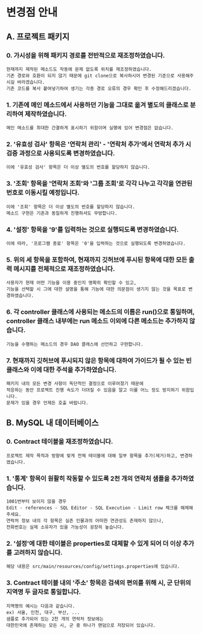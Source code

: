 
# 변경점 안내
## A. 프로젝트 패키지
### 0. 가시성을 위해 패키지 경로를 전반적으로 재조정하였습니다.
    현재까지 제작된 메소드도 작동에 문제 없도록 위치를 재조정하였습니다.
    기존 경로와 호환이 되지 않기 때문에 git clone으로 복사하시어 변경된 기준으로 사용해주시길 바라겠습니다.
    기존 코드를 복사 붙여넣기하여 생기는 각종 경로 오류의 경우 확인 후 수정해드리겠습니다.
### 1. 기존에 메인 메소드에서 사용하던 기능을 그대로 옮겨 별도의 클래스로 분리하여 제작하였습니다.
    메인 메소드를 최대한 간결하게 표시하기 위함이며 실행에 있어 변경점은 없습니다.
### 2. '유효성 검사' 항목은 '연락처 관리' - '연락처 추가'에서 연락처 추가 시 검증 과정으로 사용되도록 변경하였습니다.
    이에 '유효성 검사' 항목은 더 이상 별도의 번호를 할당하지 않습니다.
### 3. '조회' 항목을 '연락처 조회'와 '그룹 조회'로 각각 나누고 각각을 연관된 번호로 이동시킬 예정입니다.
    이에 '조회' 항목은 더 이상 별도의 번호를 할당하지 않습니다.
    메소드 구현은 기존과 동일하게 진행하셔도 무방합니다.
### 4. '설정' 항목을 '9'를 입력하는 것으로 실행되도록 변경하였습니다.
    이에 따라, '프로그램 종료' 항목은 '0'을 입력하는 것으로 실행되도록 변경하였습니다.
### 5. 위의 세 항목을 포함하여, 현재까지 깃허브에 푸시된 항목에 대한 모든 출력 메시지를 전체적으로 재조정하였습니다.
    사용자가 현재 어떤 기능을 이용 중인지 명확히 확인할 수 있고,
    기능을 선택할 시 그에 대한 설명을 통해 기능에 대한 의문점이 생기지 않는 것을 목표로 변경하였습니다.
### 6. 각 controller 클래스에 사용되는 메소드의 이름은 run()으로 통일하며, controller 클래스 내부에는 run 메소드 이외에 다른 메소드는 추가하지 않습니다.
    기능을 수행하는 메소드의 경우 DAO 클래스에 선언하고 구현합니다.
### 7. 현재까지 깃허브에 푸시되지 않은 항목에 대하여 가이드가 될 수 있는 빈 클래스와 이에 대한 주석을 추가하였습니다.
    패키지 내의 모든 변경 사항이 독단적인 결정으로 이루어졌기 때문에
    적응하는 동안 프로젝트 진행 속도가 더뎌질 수 있음을 알고 이를 어느 정도 방지하기 위함입니다.
    문제가 있을 경우 언제든 호출 바랍니다.

## B. MySQL 내 데이터베이스
### 0. Contract 테이블을 재조정하였습니다.
    프로젝트 제작 목적과 방향에 맞게 전체 테이블에 대해 일부 항목을 추가(제거)하고, 변경하였습니다.
### 1. '통계' 항목이 원활히 작동할 수 있도록 2천 개의 연락처 샘플을 추가하였습니다.
    1001번부터 보이지 않을 경우
    Edit - references - SQL Editor - SQL Execution - Limit row 체크를 해제해주세요.
    연락처 정보 내의 각 항목은 실존 인물과의 어떠한 연관성도 존재하지 않으나,
    전화번호는 실제 소유자가 있을 가능성이 굉장히 높습니다.
### 2. '설정'에 대한 테이블은 properties로 대체할 수 있게 되어 더 이상 추가를 고려하지 않습니다.
    해당 내용은 src/main/resources/config/settings.properties에 있습니다.
### 3. Contract 테이블 내의 '주소' 항목은 검색의 편의를 위해 시, 군 단위의 지역명 두 글자로 통일합니다.
    지역명의 예시는 다음과 같습니다.
    ex) 서울, 인천, 대구, 부산, ...
    샘플로 추가되어 있는 2천 개의 연락처 정보에는
    대한민국에 존재하는 모든 시, 군 중 하나가 랜덤으로 저장되어 있습니다.
